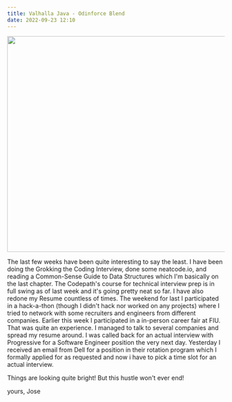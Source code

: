 ```yaml
---
title: Valhalla Java - Odinforce Blend
date: 2022-09-23 12:10
---
```

<!-- markdownlint-disable -->

<p style="text-align:center;"><img src="https://markojudas.github.io/chronicles/img/ds_a_coffee.jpg" width="750" height="500"></p>

The last few weeks have been quite interesting to say the least. I have been doing the Grokking the Coding Interview, done some neatcode.io, and reading a Common-Sense Guide to Data Structures which I'm basically on the last chapter. The Codepath's course for technical interview prep is in full swing as of last week and it's going pretty neat so far. I have also redone my Resume countless of times. The weekend for last I participated in a hack-a-thon (though I didn't hack nor worked on any projects) where I tried to network with some recruiters and engineers from different companies. Earlier this week I participated in a in-person career fair at FIU. That was quite an experience. I managed to talk to several companies and spread my resume around. I was called back for an actual interview with Progressive for a Software Engineer position the very next day. Yesterday I received an email from Dell for a position in their rotation program which I formally applied for as requested and now i have to pick a time slot for an actual interview. 

Things are looking quite bright! But this hustle won't ever end!

yours,
Jose
